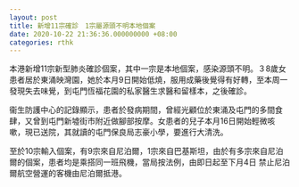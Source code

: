 ```yaml
---
layout: post
title: 新增11宗確診　1宗屬源頭不明本地個案
date: 2020-10-22 21:36:36.000000000 +08:00
categories: rthk
---
```


本港新增11宗新型肺炎確診個案，其中一宗是本地個案，感染源頭不明。３8歲女患者居於東涌映灣園，她於本月9日開始低燒，服用成藥後覺得有好轉，至本周一發現失去味覺，到屯門恆福花園的私家醫生求醫和留樣本，之後確診。

衞生防護中心的記錄顯示，患者於發病期間，曾經光顧位於東涌及屯門的多間食肆，又曾到屯門新墟街市附近做腳部按摩。女患者的兒子本月16日開始輕微咳嗽，現已送院，其就讀的屯門保良局志豪小學，要進行大清洗。

至於10宗輸入個案，有9宗來自尼泊爾，1宗來自巴基斯坦，由於有多宗來自尼泊爾的個案，患者均是乘搭同一班飛機，當局按法例，由即日起至下月4日
禁止尼泊爾航空營運的客機由尼泊爾抵港。

